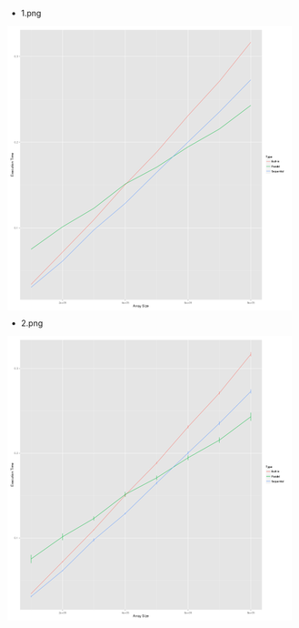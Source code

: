  - 1.png

 <img src="1.png" width = "500" height = "500" alt="" align=center />

 - 2.png

 <img src="2.png" width = "500" height = "500" alt="" align=center />

